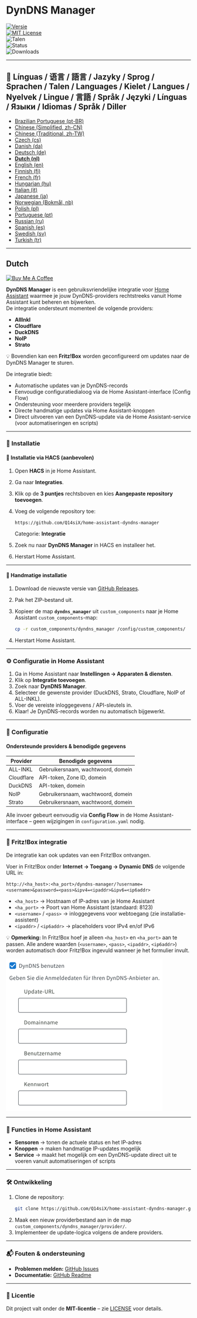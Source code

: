 # DynDNS Manager

[![Versie](https://img.shields.io/github/v/release/Q14siX/home-assistant-dyndns-manager)](https://github.com/Q14siX/home-assistant-dyndns-manager/releases)  
[![MIT License](https://img.shields.io/badge/License-MIT-green.svg)](LICENSE)  
![Talen](https://img.shields.io/badge/languages-20-blue.svg)  
![Status](https://img.shields.io/badge/status-stable-brightgreen.svg)  
![Downloads](https://img.shields.io/github/downloads/Q14siX/home-assistant-dyndns-manager/total)

---

## 📌 Línguas / 语言 / 語言 / Jazyky / Sprog / Sprachen / Talen / Languages / Kielet / Langues / Nyelvek / Lingue / 言語 / Språk / Języki / Línguas / Языки / Idiomas / Språk / Diller
- [Brazilian Portuguese (pt-BR)](https://github.com/Q14siX/home-assistant-dyndns-manager/blob/main/README/README_PT-BR.md#portugues-brasileiro)
- [Chinese (Simplified, zh-CN)](https://github.com/Q14siX/home-assistant-dyndns-manager/blob/main/README/README_ZH-CN.md#简体中文)
- [Chinese (Traditional, zh-TW)](https://github.com/Q14siX/home-assistant-dyndns-manager/blob/main/README/README_ZH-TW.md#繁體中文)
- [Czech (cs)](https://github.com/Q14siX/home-assistant-dyndns-manager/blob/main/README/README_CS.md#czech)
- [Danish (da)](https://github.com/Q14siX/home-assistant-dyndns-manager/blob/main/README/README_DA.md#dansk)
- [Deutsch (de)](https://github.com/Q14siX/home-assistant-dyndns-manager/blob/main/README/README_DE.md#deutsch)
- [**Dutch (nl)**](https://github.com/Q14siX/home-assistant-dyndns-manager/blob/main/README/README_NL.md#dutch)
- [English (en)](https://github.com/Q14siX/home-assistant-dyndns-manager/blob/main/README/README_EN.md#english)
- [Finnish (fi)](https://github.com/Q14siX/home-assistant-dyndns-manager/blob/main/README/README_FI.md#suomi)
- [French (fr)](https://github.com/Q14siX/home-assistant-dyndns-manager/blob/main/README/README_FR.md#français)
- [Hungarian (hu)](https://github.com/Q14siX/home-assistant-dyndns-manager/blob/main/README/README_HU.md#magyar)
- [Italian (it)](https://github.com/Q14siX/home-assistant-dyndns-manager/blob/main/README/README_IT.md#italiano)
- [Japanese (ja)](https://github.com/Q14siX/home-assistant-dyndns-manager/blob/main/README/README_JA.md#日本語)
- [Norwegian (Bokmål, nb)](https://github.com/Q14siX/home-assistant-dyndns-manager/blob/main/README/README_NB.md#norsk)
- [Polish (pl)](https://github.com/Q14siX/home-assistant-dyndns-manager/blob/main/README/README_PL.md#polski)
- [Portuguese (pt)](https://github.com/Q14siX/home-assistant-dyndns-manager/blob/main/README/README_PT.md#português)
- [Russian (ru)](https://github.com/Q14siX/home-assistant-dyndns-manager/blob/main/README/README_RU.md#Русский)
- [Spanish (es)](https://github.com/Q14siX/home-assistant-dyndns-manager/blob/main/README/README_ES.md#español)
- [Swedish (sv)](https://github.com/Q14siX/home-assistant-dyndns-manager/blob/main/README/README_SV.md#svenska)
- [Turkish (tr)](https://github.com/Q14siX/home-assistant-dyndns-manager/blob/main/README/README_TR.md#türkçe)

---

## Dutch

[![Buy Me A Coffee](https://img.buymeacoffee.com/button-api/?text=Buy%20Stefan%20a%20tasty%20coffee&emoji=☕&slug=q14six&button_colour=FFDD00&font_colour=000000&font_family=Lato&outline_colour=000000&coffee_colour=ffffff)](https://buymeacoffee.com/q14six)

**DynDNS Manager** is een gebruiksvriendelijke integratie voor [Home Assistant](https://www.home-assistant.io/) waarmee je jouw DynDNS-providers rechtstreeks vanuit Home Assistant kunt beheren en bijwerken.  
De integratie ondersteunt momenteel de volgende providers:

- **AllInkl**
- **Cloudflare**
- **DuckDNS**
- **NoIP**
- **Strato**

💡 Bovendien kan een **Fritz!Box** worden geconfigureerd om updates naar de DynDNS Manager te sturen.

De integratie biedt:
- Automatische updates van je DynDNS-records
- Eenvoudige configuratiedialoog via de Home Assistant-interface (Config Flow)
- Ondersteuning voor meerdere providers tegelijk
- Directe handmatige updates via Home Assistant-knoppen
- Direct uitvoeren van een DynDNS-update via de Home Assistant-service (voor automatiseringen en scripts)

---

### 🚀 Installatie

#### 🔹 Installatie via HACS (aanbevolen)

1. Open **HACS** in je Home Assistant.
2. Ga naar **Integraties**.
3. Klik op de **3 puntjes** rechtsboven en kies **Aangepaste repository toevoegen**.
4. Voeg de volgende repository toe:

   ```
   https://github.com/Q14siX/home-assistant-dyndns-manager
   ```

   Categorie: **Integratie**

5. Zoek nu naar **DynDNS Manager** in HACS en installeer het.
6. Herstart Home Assistant.

---

#### 🔹 Handmatige installatie

1. Download de nieuwste versie van [GitHub Releases](https://github.com/Q14siX/home-assistant-dyndns-manager/releases).
2. Pak het ZIP-bestand uit.
3. Kopieer de map **`dyndns_manager`** uit `custom_components` naar je Home Assistant `custom_components`-map:

   ```bash
   cp -r custom_components/dyndns_manager /config/custom_components/
   ```

4. Herstart Home Assistant.

---

### ⚙️ Configuratie in Home Assistant

1. Ga in Home Assistant naar **Instellingen → Apparaten & diensten**.
2. Klik op **Integratie toevoegen**.
3. Zoek naar **DynDNS Manager**.
4. Selecteer de gewenste provider (DuckDNS, Strato, Cloudflare, NoIP of ALL-INKL).
5. Voer de vereiste inloggegevens / API-sleutels in.
6. Klaar! Je DynDNS-records worden nu automatisch bijgewerkt.

---

### 📄 Configuratie

#### Ondersteunde providers & benodigde gegevens

| Provider    | Benodigde gegevens |
|-------------|-------------------|
| ALL-INKL    | Gebruikersnaam, wachtwoord, domein |
| Cloudflare  | API-token, Zone ID, domein |
| DuckDNS     | API-token, domein |
| NoIP        | Gebruikersnaam, wachtwoord, domein |
| Strato      | Gebruikersnaam, wachtwoord, domein |

Alle invoer gebeurt eenvoudig via **Config Flow** in de Home Assistant-interface – geen wijzigingen in `configuration.yaml` nodig.

---

### 📡 Fritz!Box integratie

De integratie kan ook updates van een Fritz!Box ontvangen.

Voer in Fritz!Box onder **Internet → Toegang → Dynamic DNS** de volgende URL in:

```
http://<ha_host>:<ha_port>/dyndns-manager/?username=<username>&password=<pass>&ipv4=<ipaddr>&ipv6=<ip6addr>
```

- `<ha_host>` → Hostnaam of IP-adres van je Home Assistant
- `<ha_port>` → Poort van Home Assistant (standaard: 8123)
- `<username>` / `<pass>` → inloggegevens voor webtoegang (zie installatie-assistent)
- `<ipaddr>` / `<ip6addr>` → placeholders voor IPv4 en/of IPv6

💡 **Opmerking:** In Fritz!Box hoef je alleen `<ha_host>` en `<ha_port>` aan te passen. Alle andere waarden (`<username>`, `<pass>`, `<ipaddr>`, `<ip6addr>`) worden automatisch door Fritz!Box ingevuld wanneer je het formulier invult.

![FRITZ!BOX invoerformulier](https://raw.githubusercontent.com/Q14siX/home-assistant-dyndns-manager/master/images/FRITZ!Box.png)

---

### 🔘 Functies in Home Assistant

- **Sensoren** → tonen de actuele status en het IP-adres
- **Knoppen** → maken handmatige IP-updates mogelijk
- **Service** → maakt het mogelijk om een DynDNS-update direct uit te voeren vanuit automatiseringen of scripts

---

### 🛠 Ontwikkeling

1. Clone de repository:
   ```bash
   git clone https://github.com/Q14siX/home-assistant-dyndns-manager.git
   ```
2. Maak een nieuw providerbestand aan in de map `custom_components/dyndns_manager/provider/`.
3. Implementeer de update-logica volgens de andere providers.

---

### 📬 Fouten & ondersteuning

- **Problemen melden:** [GitHub Issues](https://github.com/Q14siX/home-assistant-dyndns-manager/issues)  
- **Documentatie:** [GitHub Readme](https://github.com/Q14siX/home-assistant-dyndns-manager)

---

### 📜 Licentie

Dit project valt onder de **MIT-licentie** – zie [LICENSE](https://github.com/Q14siX/home-assistant-dyndns-manager/blob/main/LICENSE) voor details.

